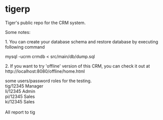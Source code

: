 tigerp
======

Tiger's public repo for the CRM system.


Some notes:
<p/>
1. You can create your database schema and restore database by executing following command
<p/>     mysql -ucrm crmdb < src/main/db/dump.sql
<p/>
2. If you want to try 'offline' version of this CRM, you can check it out at http://localhost:8080/offline/home.html

<p/>
some users/password roles for the testing.
<br/>
tig/12345   Manager
<br/>
li/12345    Admin
<br/>
pi/12345    Sales
<br/>
ki/12345    Sales
<br/>
<br/>
All report to tig
<br/>



